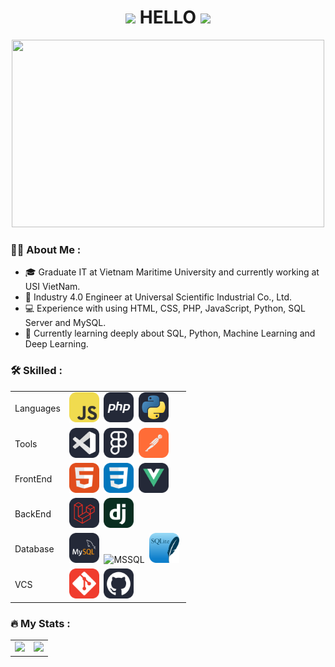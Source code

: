 <h1 align="center">
  <img src="https://media.giphy.com/media/hvRJCLFzcasrR4ia7z/giphy.gif" width="30px"/>
  HELLO
  <img src="https://media.giphy.com/media/hvRJCLFzcasrR4ia7z/giphy.gif" width="30px"/>
  
</h1>
<div align="center">
  <img src="https://media.giphy.com/media/WtTnAfZn6aVJfBzlN3/giphy.gif" width="500" height="300"/>
</div>

### :man_technologist: About Me :
- :mortar_board: Graduate IT at Vietnam Maritime University and currently working at USI VietNam.
- 🏢 Industry 4.0 Engineer at Universal Scientific Industrial Co., Ltd.
- :computer: Experience with using HTML, CSS, PHP, JavaScript, Python, SQL Server and MySQL.
- :book: Currently learning deeply about SQL, Python, Machine Learning and Deep Learning.
### :hammer_and_wrench: Skilled :
<table align ="center">
  <tr>
    <td>Languages</td>
    <td>
      <img src="https://github.com/tandpfun/skill-icons/blob/main/icons/JavaScript.svg" title="JavaScript" alt="JavaScript" width="48" height="48"/>&nbsp;
      <img src="https://github.com/tandpfun/skill-icons/blob/main/icons/PHP-Dark.svg" title="PHP" alt="PHP" width="48" height="48"/>&nbsp;
      <img src="https://github.com/tandpfun/skill-icons/blob/main/icons/Python-Dark.svg" title="Python" alt="Python" width="48" height="48"/>&nbsp;
    </td>
  </tr>
  <tr>
    <td>Tools</td>
    <td>
      <img src="https://github.com/tandpfun/skill-icons/blob/main/icons/VSCode-Dark.svg" title="VSCode" alt="VSCode" width="48" height="48"/>&nbsp;
      <img src="https://github.com/tandpfun/skill-icons/blob/main/icons/Figma-Dark.svg" title="Figma" alt="Figma" width="48" height="48"/>&nbsp;
      <img src="https://github.com/tandpfun/skill-icons/blob/main/icons/Postman.svg" title="Postman" alt="Postman" width="48" height="48"/>&nbsp;
    </td>
  </tr>
  <tr>
    <td>FrontEnd</td>
    <td>
      <img src="https://github.com/tandpfun/skill-icons/blob/main/icons/HTML.svg" title="HTML" alt="HTML" width="48" height="48"/>&nbsp;
      <img src="https://github.com/tandpfun/skill-icons/blob/main/icons/CSS.svg" title="CSS" alt="CSS" width="48" height="48"/>&nbsp;
      <img src="https://github.com/tandpfun/skill-icons/blob/main/icons/VueJS-Dark.svg" title="VueJS" alt="VueJS" width="48" height="48"/>&nbsp;
    </td>
  </tr>
    <tr>
    <td>BackEnd</td>
    <td>
      <img src="https://github.com/tandpfun/skill-icons/blob/main/icons/Laravel-Dark.svg" title="laravel" alt="laravel" width="48" height="48" />&nbsp;
      <img src="https://github.com/tandpfun/skill-icons/blob/main/icons/Django.svg" title="django" alt="django" width="48" height="48" />
    </td>
  </tr>
  <tr>
    <td>Database</td>
    <td>
      <img src="https://github.com/tandpfun/skill-icons/blob/main/icons/MySQL-Dark.svg" title="MySQL" alt="MySQL" width="48" height="48"/>&nbsp;
      <img src="https://e7.pngegg.com/pngimages/515/909/png-clipart-microsoft-sql-server-computer-servers-database-microsoft-microsoft-sql-server-server-computer.png" title="MSSQL" alt="MSSQL" width="48" height="48"/>&nbsp;
      <img src="https://github.com/tandpfun/skill-icons/blob/main/icons/SQLite.svg" title="SQLite" alt="SQLite" width="48" height="48"/>&nbsp;
  </tr>
  <tr>
    <td>VCS</td>
    <td>
      <img src="https://github.com/tandpfun/skill-icons/blob/main/icons/Git.svg" title="GIT" alt="GIT" width="48" height="48"/>&nbsp;
      <img src="https://github.com/tandpfun/skill-icons/blob/main/icons/Github-Dark.svg" title="Github" alt="Github" width="48" height="48"/>&nbsp;
    </td>
  </tr>
</table>

### :fire: My Stats :

<table align ="center">
  <tr>
    <td><img src="http://github-readme-streak-stats.herokuapp.com?user=phphuc0608&theme=dark&background=000000" /></td>
    <td><img src="https://github-readme-stats.vercel.app/api/top-langs/?username=phphuc0608&layout=compact&theme=vision-friendly-dark" /></td>
  </tr> 
</table>


